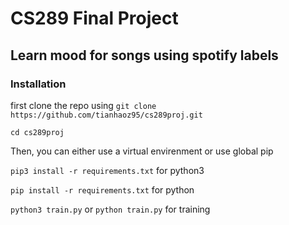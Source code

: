 # CS289 Final Project

## Learn mood for songs using spotify labels

### Installation

first clone the repo using `git clone https://github.com/tianhaoz95/cs289proj.git`

`cd cs289proj`

Then, you can either use a virtual envirenment or use global pip

`pip3 install -r requirements.txt` for python3

`pip install -r requirements.txt` for python

`python3 train.py` or `python train.py` for training
